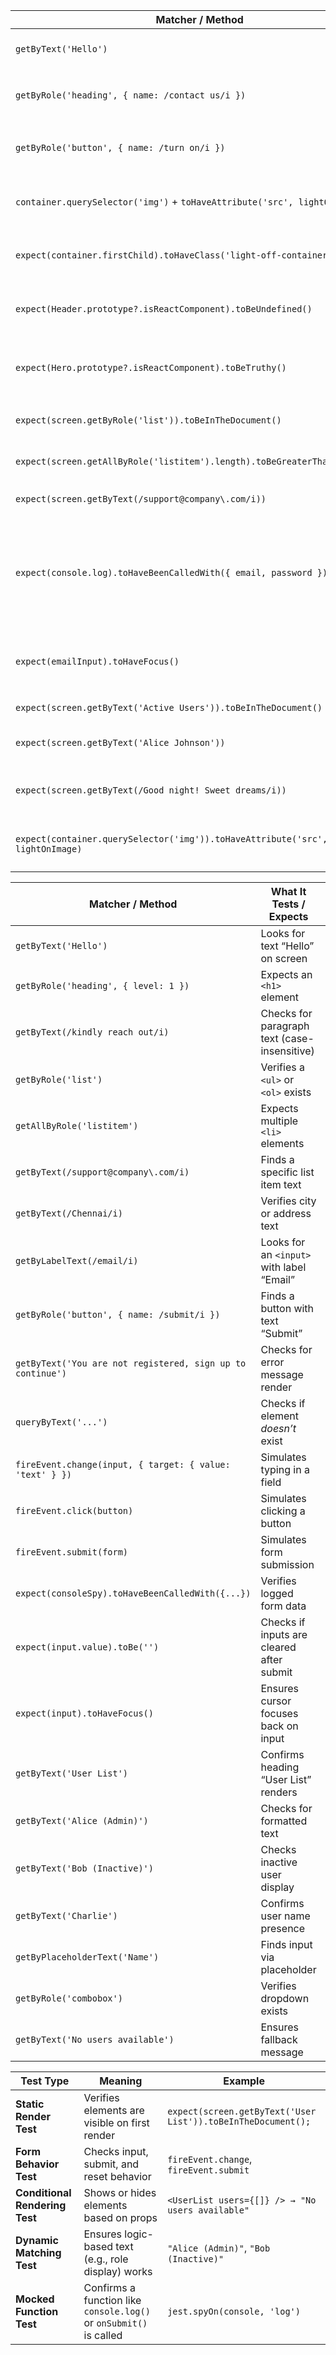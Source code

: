 |  Matcher / Method                                                           |  What It Tests                                 |  Code Snippet That Passes It                                                                                                                                                                                                                                  |
| ----------------------------------------------------------------------------- | ------------------------------------------------ | --------------------------------------------------------------------------------------------------------------------------------------------------------------------------------------------------------------------------------------------------------------- |
| `getByText('Hello')`                                                          | Checks if “Hello” text exists                    | `jsx function App(){ return <p>Hello</p>; } `                                                                                                                                                                                                                   |
| `getByRole('heading', { name: /contact us/i })`                               | Expects `<h1>Contact Us</h1>` to exist           | `jsx function App(){ return <h1>Contact Us</h1>; } `                                                                                                                                                                                                            |
| `getByRole('button', { name: /turn on/i })`                                   | Expects a button labeled “Turn On”               | `jsx function LightSwitch(){ return <button>Turn On</button>; } `                                                                                                                                                                                               |
| `container.querySelector('img')` + `toHaveAttribute('src', lightOffImage)`    | Expects an `<img>` with a specific src           | `jsx import lightOffImage from '../assets/images/lightoff.png'; function LightSwitch(){ return <img src={lightOffImage} alt="light" />; } `                                                                                                                     |
| `expect(container.firstChild).toHaveClass('light-off-container')`             | Expects top element to have that class           | `jsx function LightSwitch(){ return <div className="light-off-container"></div>; } `                                                                                                                                                                            |
| `expect(Header.prototype?.isReactComponent).toBeUndefined()`                  | Checks if `Header` is a **functional** component | `jsx function Header(){ return <h1>Hello John</h1>; } `                                                                                                                                                                                                         |
| `expect(Hero.prototype?.isReactComponent).toBeTruthy()`                       | Checks if `Hero` is a **class** component        | `jsx import React from 'react'; class Hero extends React.Component{ render(){ return <h2>Welcome to my website!</h2>; } } export default Hero; `                                                                                                                |
| `expect(screen.getByRole('list')).toBeInTheDocument()`                        | Requires a `<ul>` or `<ol>` element              | `jsx function ContactDetails(){ return <ul><li>One</li></ul>; } `                                                                                                                                                                                               |
| `expect(screen.getAllByRole('listitem').length).toBeGreaterThanOrEqual(3)`    | Needs at least 3 `<li>` elements                 | `jsx function ContactDetails(){ return (<ul><li>A</li><li>B</li><li>C</li></ul>); } `                                                                                                                                                                           |
| `expect(screen.getByText(/support@company\.com/i))`                           | Checks for that email text                       | `jsx function ContactDetails(){ return <p>support@company.com</p>; } `                                                                                                                                                                                          |
| `expect(console.log).toHaveBeenCalledWith({ email, password })`               | Expects `console.log()` on form submit           | `jsx function LoginForm(){ const handleSubmit=(e)=>{ e.preventDefault(); console.log({ email:'test@example.com', password:'password123' }); }; return <form onSubmit={handleSubmit}><input id="email"/><input id="password"/><button>Login</button></form>; } ` |
| `expect(emailInput).toHaveFocus()`                                            | Expects input to be focused after submit         | `jsx function LoginForm(){ const emailRef=React.useRef(); React.useEffect(()=>{emailRef.current.focus();},[]); return <input id="email" ref={emailRef}/>; } `                                                                                                   |
| `expect(screen.getByText('Active Users')).toBeInTheDocument()`                | Checks static heading text                       | `jsx function App(){ return <h2>Active Users</h2>; } `                                                                                                                                                                                                          |
| `expect(screen.getByText('Alice Johnson'))`                                   | Expects that name text somewhere                 | `jsx function UserTable(){ return <div>Alice Johnson</div>; } `                                                                                                                                                                                                 |
| `expect(screen.getByText(/Good night! Sweet dreams/i))`                       | Checks greeting text (case-insensitive)          | `jsx function LightSwitch(){ return <h2>Good night! Sweet dreams</h2>; } `                                                                                                                                                                                      |
| `expect(container.querySelector('img')).toHaveAttribute('src', lightOnImage)` | Expects `<img>` source change after click        | `jsx function LightSwitch(){ return <img src={lightOnImage} alt="light" />; } `                                                                                                                                                                                 |


|  Matcher / Method                                        |  What It Tests / Expects                   |  Minimal Code That Passes It                                           |
| ---------------------------------------------------------- | -------------------------------------------- | ------------------------------------------------------------------------ |
| `getByText('Hello')`                                       | Looks for text “Hello” on screen             | `jsx function App(){ return <p>Hello</p>; }`                             |
| `getByRole('heading', { level: 1 })`                       | Expects an `<h1>` element                    | `jsx function App(){ return <h1>Contact Us</h1>; }`                      |
| `getByText(/kindly reach out/i)`                           | Checks for paragraph text (case-insensitive) | `jsx function App(){ return <p>Kindly reach out us...</p>; }`            |
| `getByRole('list')`                                        | Verifies a `<ul>` or `<ol>` exists           | `jsx function List(){ return <ul><li>One</li></ul>; }`                   |
| `getAllByRole('listitem')`                                 | Expects multiple `<li>` elements             | `jsx function ContactDetails(){ return <ul><li>A</li><li>B</li></ul>; }` |
| `getByText(/support@company\.com/i)`                       | Finds a specific list item text              | `jsx <li>support@company.com</li>`                                       |
| `getByText(/Chennai/i)`                                    | Verifies city or address text                | `jsx <li>Chennai</li>`                                                   |
| `getByLabelText(/email/i)`                                 | Looks for an `<input>` with label “Email”    | `jsx <label>Email<input id="email" /></label>`                           |
| `getByRole('button', { name: /submit/i })`                 | Finds a button with text “Submit”            | `jsx <button>Submit</button>`                                            |
| `getByText('You are not registered, sign up to continue')` | Checks for error message render              | `jsx <p>You are not registered, sign up to continue</p>`                 |
| `queryByText('...')`                                       | Checks if element *doesn’t* exist            | `jsx expect(screen.queryByText('Error')).not.toBeInTheDocument();`       |
| `fireEvent.change(input, { target: { value: 'text' } })`   | Simulates typing in a field                  | `jsx fireEvent.change(emailInput, { target:{ value:'hi@test.com' } })`   |
| `fireEvent.click(button)`                                  | Simulates clicking a button                  | `jsx fireEvent.click(screen.getByText('Submit'))`                        |
| `fireEvent.submit(form)`                                   | Simulates form submission                    | `jsx fireEvent.submit(document.querySelector('form'))`                   |
| `expect(consoleSpy).toHaveBeenCalledWith({...})`           | Verifies logged form data                    | `jsx console.log({email:'a',password:'b'})`                              |
| `expect(input.value).toBe('')`                             | Checks if inputs are cleared after submit    | `jsx <input id="email" value="" />`                                      |
| `expect(input).toHaveFocus()`                              | Ensures cursor focuses back on input         | `jsx inputRef.current.focus()`                                           |
| `getByText('User List')`                                   | Confirms heading “User List” renders         | `jsx <h1>User List</h1>`                                                 |
| `getByText('Alice (Admin)')`                               | Checks for formatted text                    | `jsx <li>Alice (Admin)</li>`                                             |
| `getByText('Bob (Inactive)')`                              | Checks inactive user display                 | `jsx <li>Bob (Inactive)</li>`                                            |
| `getByText('Charlie')`                                     | Confirms user name presence                  | `jsx <li>Charlie</li>`                                                   |
| `getByPlaceholderText('Name')`                             | Finds input via placeholder                  | `jsx <input placeholder="Name" />`                                       |
| `getByRole('combobox')`                                    | Verifies dropdown exists                     | `jsx <select><option>user</option></select>`                             |
| `getByText('No users available')`                          | Ensures fallback message                     | `jsx users.length===0 && <p>No users available</p>`                      |


|  Test Type                   |  Meaning                                                         | Example                                                      |
| ------------------------------ | ------------------------------------------------------------------ | ------------------------------------------------------------ |
| **Static Render Test**         | Verifies elements are visible on first render                      | `expect(screen.getByText('User List')).toBeInTheDocument();` |
| **Form Behavior Test**         | Checks input, submit, and reset behavior                           | `fireEvent.change`, `fireEvent.submit`                       |
| **Conditional Rendering Test** | Shows or hides elements based on props                             | `<UserList users={[]} /> → "No users available"`             |
| **Dynamic Matching Test**      | Ensures logic-based text (e.g., role display) works                | `"Alice (Admin)"`, `"Bob (Inactive)"`                        |
| **Mocked Function Test**       | Confirms a function like `console.log()` or `onSubmit()` is called | `jest.spyOn(console, 'log')`                                 |
